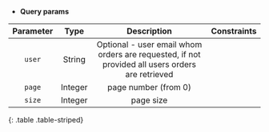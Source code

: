 * **Query params**

| Parameter | Type | Description | Constraints |  
| :-------: | :--: | :---------: | :---------: |  
| `user` | String | Optional - user email whom orders are requested, if not provided all users orders are retrieved |  |  
| `page` | Integer | page number (from 0) |  |  
| `size` | Integer | page size |  |  
{: .table .table-striped}
